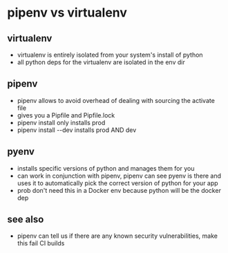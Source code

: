 # pipenv vs virtualenv

## virtualenv

- virtualenv is entirely isolated from your system's install of python
- all python deps for the virtualenv are isolated in the env dir

## pipenv

- pipenv allows to avoid overhead of dealing with sourcing the activate file
- gives you a Pipfile and Pipfile.lock
- pipenv install only installs prod
- pipenv install --dev installs prod AND dev

## pyenv

- installs specific versions of python and manages them for you
- can work in conjunction with pipenv, pipenv can see pyenv is there and uses it to automatically pick the correct version of python for your app
- prob don't need this in a Docker env because python will be the docker dep

## see also

- pipenv can tell us if there are any known security vulnerabilities, make this fail CI builds